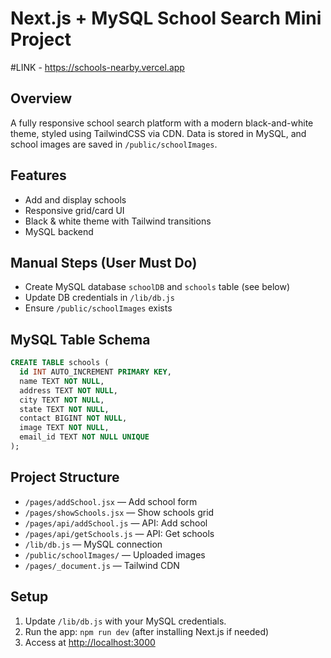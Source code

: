 # Next.js + MySQL School Search Mini Project

#LINK - https://schools-nearby.vercel.app

## Overview
A fully responsive school search platform with a modern black-and-white theme, styled using TailwindCSS via CDN. Data is stored in MySQL, and school images are saved in `/public/schoolImages`.

## Features
- Add and display schools
- Responsive grid/card UI
- Black & white theme with Tailwind transitions
- MySQL backend

## Manual Steps (User Must Do)
- Create MySQL database `schoolDB` and `schools` table (see below)
- Update DB credentials in `/lib/db.js`
- Ensure `/public/schoolImages` exists

## MySQL Table Schema
```sql
CREATE TABLE schools (
  id INT AUTO_INCREMENT PRIMARY KEY,
  name TEXT NOT NULL,
  address TEXT NOT NULL,
  city TEXT NOT NULL,
  state TEXT NOT NULL,
  contact BIGINT NOT NULL,
  image TEXT NOT NULL,
  email_id TEXT NOT NULL UNIQUE
);
```

## Project Structure
- `/pages/addSchool.jsx` — Add school form
- `/pages/showSchools.jsx` — Show schools grid
- `/pages/api/addSchool.js` — API: Add school
- `/pages/api/getSchools.js` — API: Get schools
- `/lib/db.js` — MySQL connection
- `/public/schoolImages/` — Uploaded images
- `/pages/_document.js` — Tailwind CDN

## Setup
1. Update `/lib/db.js` with your MySQL credentials.
2. Run the app: `npm run dev` (after installing Next.js if needed)
3. Access at [http://localhost:3000](http://localhost:3000)
